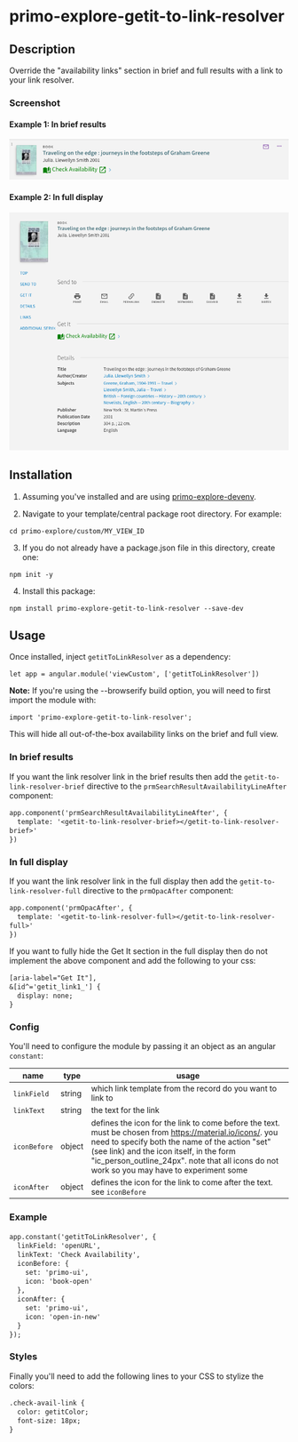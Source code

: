# primo-explore-getit-to-link-resolver

## Description

Override the "availability links" section in brief and full results with a link to your link resolver.

### Screenshot

#### Example 1: In brief results
![screenshot](screenshot2.png)

#### Example 2: In full display
![screenshot](screenshot1.png)

## Installation

1. Assuming you've installed and are using [primo-explore-devenv](https://github.com/ExLibrisGroup/primo-explore-devenv).

2. Navigate to your template/central package root directory. For example:
  ```
  cd primo-explore/custom/MY_VIEW_ID
  ```
3. If you do not already have a package.json file in this directory, create one:
  ```
  npm init -y
  ```
4. Install this package:
  ```
  npm install primo-explore-getit-to-link-resolver --save-dev
  ```

## Usage

Once installed, inject `getitToLinkResolver` as a dependency:

```
let app = angular.module('viewCustom', ['getitToLinkResolver'])
```

**Note:** If you're using the --browserify build option, you will need to first import the module with:

```
import 'primo-explore-getit-to-link-resolver';
```

This will hide all out-of-the-box availability links on the brief and full view.

### In brief results

If you want the link resolver link in the brief results then add the `getit-to-link-resolver-brief` directive to the `prmSearchResultAvailabilityLineAfter` component:

```
app.component('prmSearchResultAvailabilityLineAfter', {
  template: '<getit-to-link-resolver-brief></getit-to-link-resolver-brief>'
})
```

### In full display

If you want the link resolver link in the full display then add the `getit-to-link-resolver-full` directive to the `prmOpacAfter` component:

```
app.component('prmOpacAfter', {
  template: '<getit-to-link-resolver-full></getit-to-link-resolver-full>'
})
```

If you want to fully hide the Get It section in the full display then do not implement the above component and add the following to your css:

```
[aria-label="Get It"],
&[id^='getit_link1_'] {
  display: none;
}
```

### Config

You'll need to configure the module by passing it an object as an angular `constant`:

| name | type | usage |
|------|-------------|--------|
| `linkField` | string | which link template from the record do you want to link to  |
| `linkText` | string | the text for the link |
| `iconBefore` | object | defines the icon for the link to come before the text. must be chosen from <https://material.io/icons/>. you need to specify both the name of the action "set" (see link) and the icon itself, in the form "ic_person_outline_24px". note that all icons do not work so you may have to experiment some |
| `iconAfter` | object | defines the icon for the link to come after the text. see `iconBefore` |

### Example

```
app.constant('getitToLinkResolver', {
  linkField: 'openURL',
  linkText: 'Check Availability',
  iconBefore: {
    set: 'primo-ui',
    icon: 'book-open'
  },
  iconAfter: {
    set: 'primo-ui',
    icon: 'open-in-new'
  }
});
```

### Styles

Finally you'll need to add the following lines to your CSS to stylize the colors:

```
.check-avail-link {
  color: getitColor;
  font-size: 18px;
}
```
